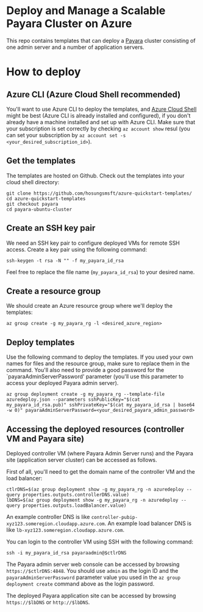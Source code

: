 # Deploy and Manage a Scalable Payara Cluster on Azure

This repo contains templates that can deploy a [Payara](https://payara.fish) cluster consisting of one admin server and a number of application servers.

# How to deploy

## Azure CLI (Azure Cloud Shell recommended)

You'll want to use Azure CLI to deploy the templates, and [Azure Cloud Shell](https://shell.azure.com/) might be best
(Azure CLI is already installed and configured), if you don't already have a machine installed and set up with Azure CLI.
Make sure that your subscription is set correctly by checking `az account show` resul (you can set your subscription by
`az account set -s <your_desired_subscription_id>`).

## Get the templates

The templates are hosted on Github. Check out the templates into your cloud shell directory:

```
git clone https://github.com/hosungsmsft/azure-quickstart-templates/
cd azure-quickstart-templates
git checkout payara
cd payara-ubuntu-cluster
```

## Create an SSH key pair

We need an SSH key pair to configure deployed VMs for remote SSH access. Create a key pair using the following command:

```
ssh-keygen -t rsa -N "" -f my_payara_id_rsa
```

Feel free to replace the file name (`my_payara_id_rsa`) to your desired name.

## Create a resource group

We should create an Azure resource group where we'll deploy the templates:

```
az group create -g my_payara_rg -l <desired_azure_region>
```

## Deploy templates

Use the following command to deploy the templates. If you used your own names for files and the resource group,
make sure to replace them in the command. You'll also need to provide a good password for the `payaraAdminServerPassword'
parameter (you'll use this parameter to access your deployed Payara admin server).

```
az group deployment create -g my_payara_rg --template-file azuredeploy.json --parameters sshPublicKey="$(cat my_payara_id_rsa.pub)" sshPrivateKey="$(cat my_payara_id_rsa | base64 -w 0)" payaraAdminServerPassword=<your_desired_payara_admin_password>
```

## Accessing the deployed resources (controller VM and Payara site)

Deployed controller VM (where Payara Admin Server runs) and the Payara site (application server cluster) can be accessed as follows.

First of all, you'll need to get the domain name of the controller VM and the load balancer:

```
ctlrDNS=$(az group deployment show -g my_payara_rg -n azuredeploy --query properties.outputs.controllerDNS.value)
lbDNS=$(az group deployment show -g my_payara_rg -n azuredeploy --query properties.outputs.loadBalancer.value)
```

An example controller DNS is like `controller-pubip-xyz123.someregion.cloudapp.azure.com`. An example load balancer DNS is
like `lb-xyz123.someregion.cloudapp.azure.com`.

You can login to the controller VM using SSH with the following command:

```
ssh -i my_payara_id_rsa payaraadmin@$ctlrDNS
```

The Payara admin server web console can be accessed by browsing `https://$ctlrDNS:4848`. You should use `admin` as the login ID and the `payaraAdminServerPassword` parameter value you used in the `az group deployment create` command above as the login password.

The deployed Payara application site can be accessed by browsing `https://$lbDNS` or `http://$lbDNS`.
